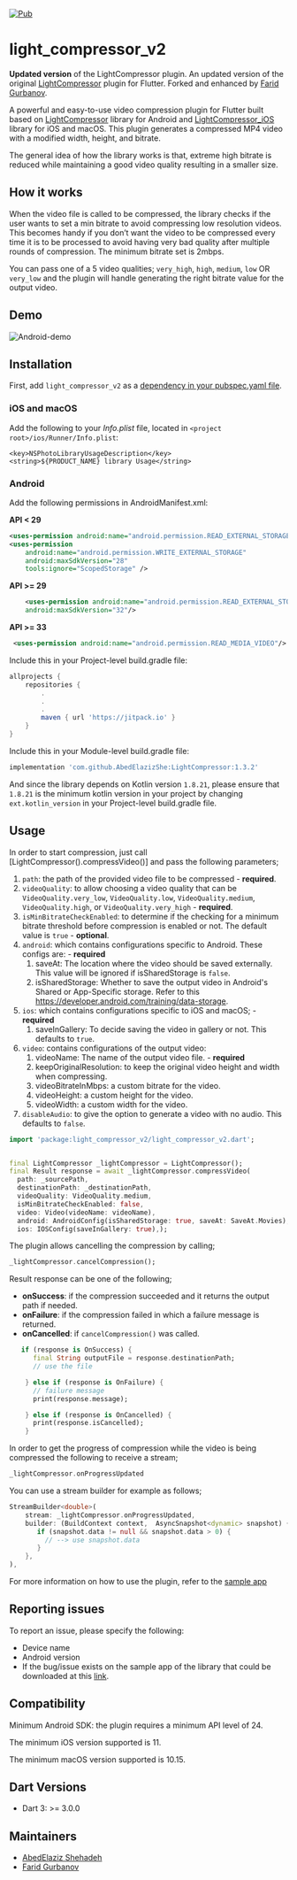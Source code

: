 <p align="left">
<a href="https://pub.dev/packages/light_compressor_v2"><img src="https://img.shields.io/pub/v/light_compressor_v2.svg" alt="Pub"></a>
</p>


# light_compressor_v2
**Updated version** of the LightCompressor plugin.
An updated version of the original [LightCompressor](https://pub.dev/packages/light_compressor) plugin for Flutter. Forked and enhanced by [Farid Gurbanov](https://github.com/Farid023).

A powerful and easy-to-use video compression plugin for Flutter built based on [LightCompressor](https://github.com/AbedElazizShe/LightCompressor/tree/master/lightcompressor) library for Android and [LightCompressor_iOS](https://github.com/AbedElazizShe/LightCompressor_iOS) library for iOS and macOS. This plugin generates a compressed MP4 video with a modified width, height, and bitrate.

The general idea of how the library works is that, extreme high bitrate is reduced while maintaining a good video quality resulting in a smaller size.

## How it works
When the video file is called to be compressed, the library checks if the user wants to set a min bitrate to avoid compressing low resolution videos. This becomes handy if you don’t want the video to be compressed every time it is to be processed to avoid having very bad quality after multiple rounds of compression. The minimum bitrate set is 2mbps.

You can pass one of a 5 video qualities; `very_high`, `high`, `medium`, `low` OR `very_low` and the plugin will handle generating the right bitrate value for the output video.

## Demo

![Android-demo](pictures/android.gif)

## Installation

First, add `light_compressor_v2` as a [dependency in your pubspec.yaml file](https://flutter.io/platform-plugins/).

### iOS and macOS

Add the following to your _Info.plist_ file, located in `<project root>/ios/Runner/Info.plist`:

```
<key>NSPhotoLibraryUsageDescription</key>
<string>${PRODUCT_NAME} library Usage</string>
```

### Android

Add the following permissions in AndroidManifest.xml:

**API < 29**

```xml
<uses-permission android:name="android.permission.READ_EXTERNAL_STORAGE"/>
<uses-permission
    android:name="android.permission.WRITE_EXTERNAL_STORAGE"
    android:maxSdkVersion="28"
    tools:ignore="ScopedStorage" />
```

**API >= 29**

```xml
    <uses-permission android:name="android.permission.READ_EXTERNAL_STORAGE"
    android:maxSdkVersion="32"/>
```

**API >= 33**

```xml
 <uses-permission android:name="android.permission.READ_MEDIA_VIDEO"/>
```

Include this in your Project-level build.gradle file:
```groovy
allprojects {
    repositories {
        .
        .
        .
        maven { url 'https://jitpack.io' }
    }
}
```

Include this in your Module-level build.gradle file:

```groovy
implementation 'com.github.AbedElazizShe:LightCompressor:1.3.2'
```

And since the library depends on Kotlin version `1.8.21`, please ensure that `1.8.21` is the minimum kotlin version in your project by changing `ext.kotlin_version` in your Project-level build.gradle file.

## Usage

In order to start compression, just call [LightCompressor().compressVideo()] and pass the following parameters;
1) `path`: the path of the provided video file to be compressed - **required**.
2) `videoQuality`: to allow choosing a video quality that can be `VideoQuality.very_low`, `VideoQuality.low`, `VideoQuality.medium`, `VideoQuality.high`, or `VideoQuality.very_high` - **required**.
3) `isMinBitrateCheckEnabled`: to determine if the checking for a minimum bitrate threshold before compression is enabled or not. The default value is `true` - **optional**.
4) `android`: which contains configurations specific to Android. These configs are: - **required**
    1) saveAt: The location where the video should be saved externally. This value will be ignored if isSharedStorage is `false`.
    2) isSharedStorage: Whether to save the output video in Android's Shared or App-Specific storage. Refer to this https://developer.android.com/training/data-storage.
5) `ios`: which contains configurations specific to iOS and macOS; - **required**
    1) saveInGallery: To decide saving the video in gallery or not. This defaults to `true`.
6) `video`: contains configurations of the output video:
    1) videoName: The name of the output video file. - **required**
    2) keepOriginalResolution: to keep the original video height and width when compressing.
    3) videoBitrateInMbps: a custom bitrate for the video.
    4) videoHeight: a custom height for the video.
    5) videoWidth: a custom width for the video.
7) `disableAudio`: to give the option to generate a video with no audio. This defaults to `false`.

```dart
import 'package:light_compressor_v2/light_compressor_v2.dart';


final LightCompressor _lightCompressor = LightCompressor();
final Result response = await _lightCompressor.compressVideo(
  path: _sourcePath,
  destinationPath: _destinationPath,
  videoQuality: VideoQuality.medium,
  isMinBitrateCheckEnabled: false,
  video: Video(videoName: videoName),
  android: AndroidConfig(isSharedStorage: true, saveAt: SaveAt.Movies),
  ios: IOSConfig(saveInGallery: true),);
```

The plugin allows cancelling the compression by calling;

```dart
_lightCompressor.cancelCompression();
```

Result response can be one of the following;
- **onSuccess**: if the compression succeeded and it returns the output path if needed.
- **onFailure**: if the compression failed in which a failure message is returned.
- **onCancelled**: if `cancelCompression()` was called.

```dart
   if (response is OnSuccess) {
      final String outputFile = response.destinationPath;
      // use the file

    } else if (response is OnFailure) {
      // failure message
      print(response.message);

    } else if (response is OnCancelled) {
      print(response.isCancelled);
    }
```

In order to get the progress of compression while the video is being compressed the following to receive a stream;

```dart
_lightCompressor.onProgressUpdated
```

You can use a stream builder for example as follows;

```dart
StreamBuilder<double>(
    stream: _lightCompressor.onProgressUpdated,
    builder: (BuildContext context,  AsyncSnapshot<dynamic> snapshot) {
       if (snapshot.data != null && snapshot.data > 0) {
         // --> use snapshot.data
       }
    },
),
```

For more information on how to use the plugin, refer to the [sample app](https://github.com/AbedElazizShe/light_compressor/blob/master/example/lib/main.dart)

## Reporting issues
To report an issue, please specify the following:
- Device name
- Android version
- If the bug/issue exists on the sample app of the library that could be downloaded at this [link](https://drive.google.com/file/d/1bI-0Mny2LTryMXXetCNx_ZMDfujdtY3i/view?usp=sharing).


## Compatibility
Minimum Android SDK: the plugin requires a minimum API level of 24.

The minimum iOS version supported is 11.

The minimum macOS version supported is 10.15.

## Dart Versions

- Dart 3: >= 3.0.0

## Maintainers

- [AbedElaziz Shehadeh](https://github.com/AbedElazizShe)
- [Farid Gurbanov](https://github.com/Farid023)